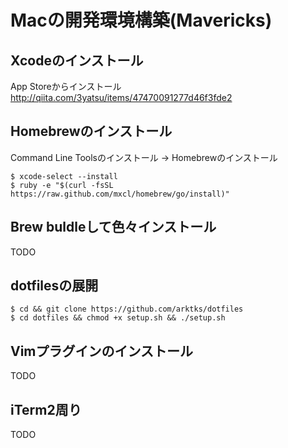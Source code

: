 # Macの開発環境構築(Mavericks)

## Xcodeのインストール
App Storeからインストール
http://qiita.com/3yatsu/items/47470091277d46f3fde2

## Homebrewのインストール
Command Line Toolsのインストール -> Homebrewのインストール

```
$ xcode-select --install
$ ruby -e "$(curl -fsSL https://raw.github.com/mxcl/homebrew/go/install)"
```

## Brew buldleして色々インストール

TODO

## dotfilesの展開
```
$ cd && git clone https://github.com/arktks/dotfiles
$ cd dotfiles && chmod +x setup.sh && ./setup.sh
```

## Vimプラグインのインストール

TODO

## iTerm2周り

TODO

